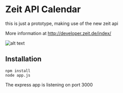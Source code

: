 Zeit API Calendar
=================

this is just a prototype, making use of the new zeit api

More information at http://developer.zeit.de/index/

![alt text](https://github.com/mlaug/zeitcalendar/tree/master/doc/example.png "Example Output")

Installation
------------

    npm install
    node app.js

The express app is listening on port 3000